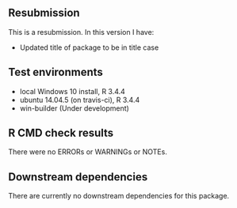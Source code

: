 ## Resubmission
This is a resubmission. In this version I have:

* Updated title of package to be in title case


## Test environments
* local Windows 10 install, R 3.4.4
* ubuntu 14.04.5 (on travis-ci), R 3.4.4
* win-builder (Under development)

## R CMD check results
There were no ERRORs or WARNINGs or NOTEs. 


## Downstream dependencies
There are currently no downstream dependencies for this package.
